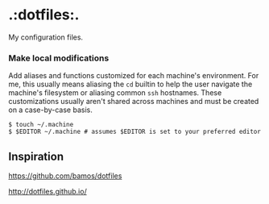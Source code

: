 # .:dotfiles:.
My configuration files.

### Make local modifications

Add aliases and functions customized for each machine's environment. For me, this usually means aliasing the `cd` builtin to help the user navigate the machine's filesystem or aliasing common `ssh` hostnames. These customizations usually aren't shared across machines and must be created on a case-by-case basis.

    $ touch ~/.machine
    $ $EDITOR ~/.machine # assumes $EDITOR is set to your preferred editor

## Inspiration

https://github.com/bamos/dotfiles

http://dotfiles.github.io/
